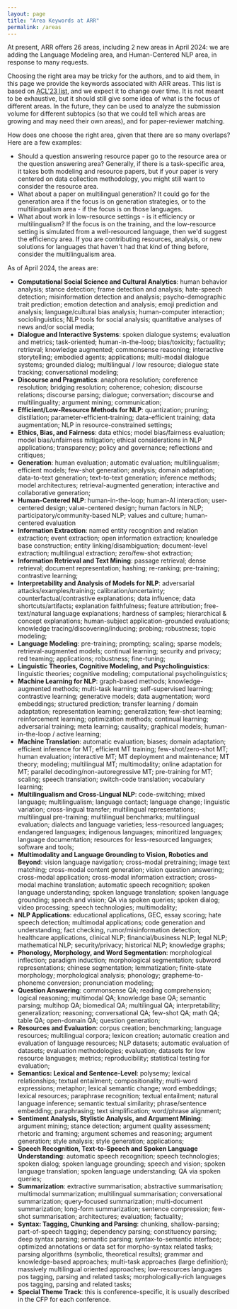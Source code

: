 ```yaml
---
layout: page
title: "Area Keywords at ARR"
permalink: /areas
---
```


At present, ARR offers 26 areas, including 2 new areas in April 2024: we are adding the Language Modeling area, and Human-Centered NLP area, in response to many requests.

Choosing the right area may be tricky for the authors, and to aid them, in this page we provide the keywords associated with ARR areas. This list is based on [ACL'23 list](https://2023.aclweb.org/blog/reviewer-assignment/), and we expect it to change over time. It is not meant to be exhaustive, but it should still give some idea of what is the focus of different areas. In the future, they can be used to analyze the submission volume for different subtopics (so that we could tell which areas are growing and may need their own areas), and for paper-reviewer matching.

How does one choose the right area, given that there are so many overlaps? Here are a few examples: 

- Should a question answering resource paper go to the resource area or the question answering area? Generally, if there is a task-specific area, it takes both modeling and resource papers, but if your paper is very centered on data collection methodology, you might still want to consider the resource area. 
- What about a paper on multilingual generation? It could go for the generation area if the focus is on generation strategies, or to the multilingualism area - if the focus is on those languages.
- What about work in low-resource settings - is it efficiency or multilingualism? If the focus is on the training, and the low-resource setting is simulated from a well-resourced language, then we'd suggest the efficiency area. If you are contributing resources, analysis, or new solutions for languages that haven't had that kind of thing before, consider the multilingualism area.

As of April 2024, the areas are:

- **Computational Social Science and Cultural Analytics**: human behavior analysis; stance detection; frame detection and analysis; hate-speech detection; misinformation detection and analysis; psycho-demographic trait prediction; emotion detection and analysis; emoji prediction and analysis; language/cultural bias analysis; human-computer interaction; sociolinguistics; NLP tools for social analysis; quantitative analyses of news and/or social media;
- **Dialogue and Interactive Systems**: spoken dialogue systems; evaluation and metrics; task-oriented; human-in-the-loop; bias/toxicity; factuality; retrieval; knowledge augmented; commonsense reasoning; interactive storytelling; embodied agents; applications; multi-modal dialogue systems; grounded dialog; multilingual / low resource; dialogue state tracking; conversational modeling;
- **Discourse and Pragmatics**: anaphora resolution; coreference resolution; bridging resolution; coherence; cohesion; discourse relations; discourse parsing; dialogue; conversation; discourse and multilinguality; argument mining; communication;
- **Efficient/Low-Resource Methods for NLP**:  quantization; pruning; distillation; parameter-efficient-training; data-efficient training; data augmentation; NLP in resource-constrained settings;
- **Ethics, Bias, and Fairness**: data ethics; model bias/fairness evaluation; model bias/unfairness mitigation; ethical considerations in NLP applications; transparency; policy and governance; reflections and critiques;
- **Generation**: human evaluation; automatic evaluation; multilingualism; efficient models; few-shot generation; analysis; domain adaptation; data-to-text generation; text-to-text generation; inference methods; model architectures; retrieval-augmented generation; interactive and collaborative generation;
- **Human-Centered NLP**: human-in-the-loop; human-AI interaction; user-centered design; value-centered design; human factors in NLP; participatory/community-based NLP; values and culture; human-centered evaluation
- **Information Extraction**: named entity recognition and relation extraction; event extraction; open information extraction; knowledge base construction; entity linking/disambiguation; document-level extraction; multilingual extraction; zero/few-shot extraction;
- **Information Retrieval and Text Mining**: passage retrieval; dense retrieval; document representation; hashing; re-ranking; pre-training; contrastive learning;
- **Interpretability and Analysis of Models for NLP**: adversarial attacks/examples/training; calibration/uncertainty; counterfactual/contrastive explanations; data influence; data shortcuts/artifacts; explanation faithfulness; feature attribution; free-text/natural language explanations; hardness of samples; hierarchical & concept explanations; human-subject application-grounded evaluations; knowledge tracing/discovering/inducing; probing; robustness; topic modeling;
- **Language Modeling**: pre-training; prompting; scaling; sparse models; retrieval-augmented models; continual learning; security and privacy; red teaming; applications; robustness; fine-tuning;
- **Linguistic Theories, Cognitive Modeling, and Psycholinguistics**: linguistic theories; cognitive modeling; computational psycholinguistics;
- **Machine Learning for NLP**: graph-based methods; knowledge-augmented methods; multi-task learning; self-supervised learning; contrastive learning; generative models; data augmentation; word embeddings; structured prediction; transfer learning / domain adaptation; representation learning; generalization; few-shot learning; reinforcement learning; optimization methods; continual learning; adversarial training; meta learning; causality; graphical models; human-in-the-loop / active learning;
- **Machine Translation**: automatic evaluation; biases; domain adaptation; efficient inference for MT; efficient MT training; few-shot/zero-shot MT; human evaluation; interactive MT; MT deployment and maintenance; MT theory; modeling; multilingual MT; multimodality; online adaptation for MT; parallel decoding/non-autoregressive MT; pre-training for MT; scaling; speech translation; switch-code translation; vocabulary learning;
- **Multilingualism and Cross-Lingual NLP**: code-switching; mixed language; multilingualism; language contact; language change; linguistic variation; cross-lingual transfer; multilingual representations; multilingual pre-training; multilingual benchmarks; multilingual evaluation; dialects and language varieties; less-resourced languages; endangered languages; indigenous languages; minoritized languages; language documentation; resources for less-resourced languages; software and tools;
- **Multimodality and Language Grounding to Vision, Robotics and Beyond**: vision language navigation; cross-modal pretraining; image text matching; cross-modal content generation; vision question answering; cross-modal application; cross-modal information extraction; cross-modal machine translation; automatic speech recognition; spoken language understanding; spoken language translation; spoken language grounding; speech and vision; QA via spoken queries; spoken dialog; video processing; speech technologies; multimodality;
- **NLP Applications**: educational applications, GEC, essay scoring; hate speech detection; multimodal applications; code generation and understanding; fact checking, rumor/misinformation detection; healthcare applications, clinical NLP; financial/business NLP; legal NLP; mathematical NLP; security/privacy; historical NLP; knowledge graphs;
- **Phonology, Morphology, and Word Segmentation**: morphological inflection; paradigm induction; morphological segmentation; subword representations; chinese segmentation; lemmatization; finite-state morphology; morphological analysis; phonology; grapheme-to-phoneme conversion; pronunciation modeling;
- **Question Answering**: commonsense QA; reading comprehension; logical reasoning; multimodal QA; knowledge base QA; semantic parsing; multihop QA; biomedical QA; multilingual QA; interpretability; generalization; reasoning; conversational QA; few-shot QA; math QA; table QA; open-domain QA; question generation;
- **Resources and Evaluation**: corpus creation; benchmarking; language resources; multilingual corpora; lexicon creation; automatic creation and evaluation of language resources; NLP datasets; automatic evaluation of datasets; evaluation methodologies; evaluation; datasets for low resource languages; metrics; reproducibility; statistical testing for evaluation;
- **Semantics: Lexical and Sentence-Level**: polysemy; lexical relationships; textual entailment; compositionality; multi-word expressions; metaphor; lexical semantic change; word embeddings; lexical resources; paraphrase recognition; textual entailment; natural language inference; semantic textual similarity; phrase/sentence embedding; paraphrasing; text simplification; word/phrase alignment;
- **Sentiment Analysis, Stylistic Analysis, and Argument Mining**: argument mining; stance detection; argument quality assessment; rhetoric and framing; argument schemes and reasoning; argument generation; style analysis; style generation; applications;
- **Speech Recognition, Text-to-Speech and Spoken Language Understanding**: automatic speech recognition; speech technologies; spoken dialog; spoken language grounding; speech and vision; spoken language translation; spoken language understanding; QA via spoken queries; 
- **Summarization**: extractive summarisation; abstractive summarisation; multimodal summarization; multilingual summarisation; conversational summarization; query-focused summarization; multi-document summarization; long-form summarization; sentence compression; few-shot summarisation; architectures; evaluation; factuality;
- **Syntax: Tagging, Chunking and Parsing**: chunking, shallow-parsing; part-of-speech tagging; dependency parsing; constituency parsing; deep syntax parsing; semantic parsing; syntax-to-semantic interface; optimized annotations or data set for morpho-syntax related tasks; parsing algorithms (symbolic, theoretical results); grammar and knowledge-based approaches; multi-task approaches (large definition); massively multilingual oriented approaches; low-resources languages pos tagging, parsing and related tasks; morphologically-rich languages pos tagging, parsing and related tasks;
- **Special Theme Track**: this is conference-specific, it is usually described in the CFP for each conference.
